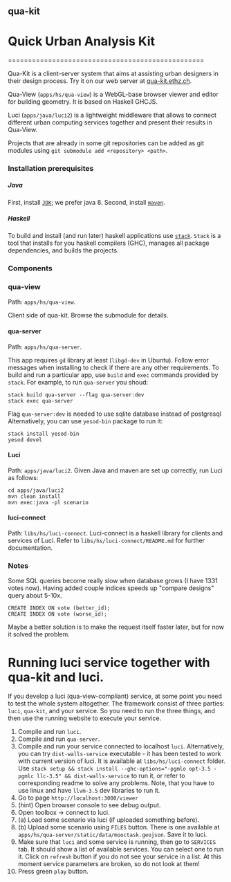 ## qua-kit
# Quick Urban Analysis Kit
=================================================

Qua-Kit is a client-server system that aims at assisting urban designers in their design process.
Try it on our web server at [qua-kit.ethz.ch](http://qua-kit.ethz.ch).

Qua-View (`apps/hs/qua-view`) is a WebGL-base browser viewer and editor for building geometry. It is based on Haskell GHCJS.

Luci (`apps/java/luci2`) is a lightweight middleware that allows to connect different urban computing services together
and present their results in Qua-View.

Projects that are already in some git repositories can be added as git modules
using `git submodule add <repository> <path>`.

### Installation prerequisites

##### Java
First, install
[`JDK`](http://www.oracle.com/technetwork/java/javase/downloads/index.html);
we prefer java 8.
Second, install
[`maven`](https://maven.apache.org/).

##### Haskell
To build and install (and run later) haskell applications use
[`stack`](http://docs.haskellstack.org/en/stable/README.html).
`Stack` is a tool that installs for you haskell compilers (GHC), manages all package dependencies,
and builds the projects.

### Components

### qua-view

Path: `apps/hs/qua-view`.

Client side of qua-kit. Browse the submodule for details.

#### qua-server

Path: `apps/hs/qua-server`.

This app requires `gd` library at least (`libgd-dev` in Ubuntu).
Follow error messages when installing to check if there are any other requirements.
To build and run a particular app, use `build` and `exec` commands provided by `stack`.
For example, to run `qua-server` you shoud:
```
stack build qua-server --flag qua-server:dev
stack exec qua-server
```
Flag `qua-server:dev` is needed to use sqlite database instead of postgresql
Alternatively, you can use `yesod-bin` package to run it:
```
stack install yesod-bin
yesod devel
```

#### Luci

Path: `apps/java/luci2`.
Given Java and maven are set up correctly, run Luci as follows:
```
cd apps/java/luci2
mvn clean install
mvn exec:java -pl scenario
```

#### luci-connect

Path: `libs/hs/luci-connect`.
Luci-connect is a haskell library for clients and services of Luci.
Refer to `libs/hs/luci-connect/README.md` for further documentation.


### Notes

Some SQL queries become really slow when database grows (I have 1331 votes now).
Having added couple indices speeds up "compare designs" query about 5-10x.
```
CREATE INDEX ON vote (better_id);
CREATE INDEX ON vote (worse_id);
```
Maybe a better solution is to make the request itself faster later,
but for now it solved the problem.


# Running luci service together with qua-kit and luci.

If you develop a luci (qua-view-compliant) service, at some point you need to test the whole system altogether.
The framework consist of three parties: `luci`, `qua-kit`, and your service.
So you need to run the three things, and then use the running website to execute your service.

  1. Compile and run `luci`.
  2. Compile and run `qua-server`.
  3. Compile and run your service connected to localhost `luci`.
     Alternatively, you can try `dist-walls-service` executable - it has been tested to work with current version of luci.
     It is available at `libs/hs/luci-connect` folder.
     Use `stack setup && stack install --ghc-options="-pgmlo opt-3.5 -pgmlc llc-3.5" && dist-walls-service` to run it, or refer to corresponding readme to solve any problems.
     Note, that you have to use linux and have `llvm-3.5` dev libraries to run it.
  4. Go to page `http://localhost:3000/viewer`
  4. (hint) Open browser console to see debug output.
  5. Open toolbox -> connect to luci.
  6. (a) Load some scenario via luci (if uploaded something before).
  6. (b) Upload some scenario using `FILES` button.
     There is one available at `apps/hs/qua-server/static/data/mooctask.geojson`.
     Save it to luci.
  7. Make sure that `luci` and some service is running, then go to `SERVICES` tab.
     It should show a list of available services.
     You can select one to run it.
     Click on `refresh` button if you do not see your service in a list.
     At this moment service parameters are broken, so do not look at them!
  8. Press green `play` button.
     
